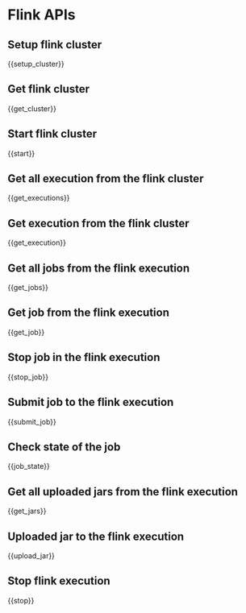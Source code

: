 # Flink APIs

## Setup flink cluster

{{setup_cluster}}

## Get flink cluster

{{get_cluster}}

## Start flink cluster

{{start}}

## Get all execution from the flink cluster

{{get_executions}}

## Get execution from the flink cluster

{{get_execution}}

## Get all jobs from the flink execution

{{get_jobs}}

## Get job from the flink execution

{{get_job}}

## Stop job in the flink execution

{{stop_job}}

## Submit job to the flink execution

{{submit_job}}

## Check state of the job

{{job_state}}

## Get all uploaded jars from the flink execution

{{get_jars}}

## Uploaded jar to the flink execution

{{upload_jar}}

## Stop flink execution

{{stop}}
